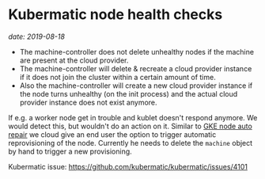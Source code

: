 
# Kubermatic node health checks

*date: 2019-08-18*
- The machine-controller does not delete unhealthy nodes if the machine are present at the cloud provider.
- The machine-controller will delete & recreate a cloud provider instance if it does not join the cluster within a certain amount of time.
- Also the machine-controller will create a new cloud provider instance if the node turns unhealthy (on the init process) and the actual cloud provider instance does not exist anymore.


If e.g. a worker node get in trouble and kublet doesn't respond anymore. We would detect this, but wouldn't do an action on it. Similar to [GKE node auto repair](https://cloud.google.com/kubernetes-engine/docs/how-to/node-auto-repair)  we cloud give an end user the option to trigger automatic reprovisioning of the node. Currently he needs to delete the `machine` object by hand to trigger a new provisioning.

Kubermatic issue: 
https://github.com/kubermatic/kubermatic/issues/4101